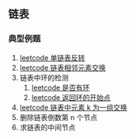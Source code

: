 ## 链表


### 典型例题
1. [leetcode 单链表反转](https://leetcode.com/problems/reverse-linked-list/)
2. [leetcode 链表相邻元素交换](https://leetcode-cn.com/problems/swap-nodes-in-pairs/)
3. 链表中环的检测
   1. [leetcode 是否有环](https://leetcode-cn.com/problems/linked-list-cycle/)
   2. [leetcode 返回环的开始点](https://leetcode-cn.com/problems/linked-list-cycle-ii/)
4. [leetcode 链表中元素 k 为一组交换](https://leetcode-cn.com/problems/reverse-nodes-in-k-group/)
6. 删除链表倒数第 n 个节点
7. 求链表的中间节点
